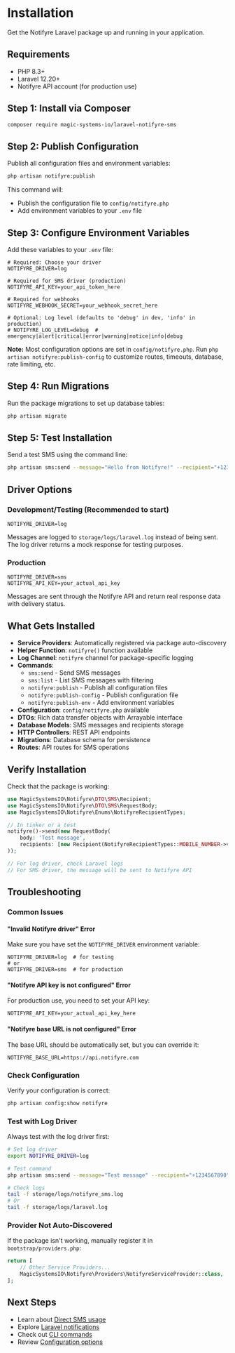 # Installation

Get the Notifyre Laravel package up and running in your application.

## Requirements

- PHP 8.3+
- Laravel 12.20+
- Notifyre API account (for production use)

## Step 1: Install via Composer

```bash
composer require magic-systems-io/laravel-notifyre-sms
```

## Step 2: Publish Configuration

Publish all configuration files and environment variables:

```bash
php artisan notifyre:publish
```

This command will:

- Publish the configuration file to `config/notifyre.php`
- Add environment variables to your `.env` file

## Step 3: Configure Environment Variables

Add these variables to your `.env` file:

```env
# Required: Choose your driver
NOTIFYRE_DRIVER=log

# Required for SMS driver (production)
NOTIFYRE_API_KEY=your_api_token_here

# Required for webhooks
NOTIFYRE_WEBHOOK_SECRET=your_webhook_secret_here

# Optional: Log level (defaults to 'debug' in dev, 'info' in production)
# NOTIFYRE_LOG_LEVEL=debug  # emergency|alert|critical|error|warning|notice|info|debug
```

**Note:** Most configuration options are set in `config/notifyre.php`. Run `php artisan notifyre:publish-config` to
customize routes, timeouts, database, rate limiting, etc.

## Step 4: Run Migrations

Run the package migrations to set up database tables:

```bash
php artisan migrate
```

## Step 5: Test Installation

Send a test SMS using the command line:

```bash
php artisan sms:send --message="Hello from Notifyre!" --recipient="+1234567890"
```

## Driver Options

### Development/Testing (Recommended to start)

```env
NOTIFYRE_DRIVER=log
```

Messages are logged to `storage/logs/laravel.log` instead of being sent. The log driver returns a mock response for
testing
purposes.

### Production

```env
NOTIFYRE_DRIVER=sms
NOTIFYRE_API_KEY=your_actual_api_key
```

Messages are sent through the Notifyre API and return real response data with delivery status.

## What Gets Installed

- **Service Providers**: Automatically registered via package auto-discovery
- **Helper Function**: `notifyre()` function available
- **Log Channel**: `notifyre` channel for package-specific logging
- **Commands**:
    - `sms:send` - Send SMS messages
    - `sms:list` - List SMS messages with filtering
    - `notifyre:publish` - Publish all configuration files
    - `notifyre:publish-config` - Publish configuration file
    - `notifyre:publish-env` - Add environment variables
- **Configuration**: `config/notifyre.php` available
- **DTOs**: Rich data transfer objects with Arrayable interface
- **Database Models**: SMS messages and recipients storage
- **HTTP Controllers**: REST API endpoints
- **Migrations**: Database schema for persistence
- **Routes**: API routes for SMS operations

## Verify Installation

Check that the package is working:

```php
use MagicSystemsIO\Notifyre\DTO\SMS\Recipient;
use MagicSystemsIO\Notifyre\DTO\SMS\RequestBody;
use MagicSystemsIO\Notifyre\Enums\NotifyreRecipientTypes;

// In tinker or a test
notifyre()->send(new RequestBody(
    body: 'Test message',
    recipients: [new Recipient(NotifyreRecipientTypes::MOBILE_NUMBER->value, '+1234567890')]
));

// For log driver, check Laravel logs
// For SMS driver, the message will be sent to Notifyre API
```

## Troubleshooting

### Common Issues

#### "Invalid Notifyre driver" Error

Make sure you have set the `NOTIFYRE_DRIVER` environment variable:

```env
NOTIFYRE_DRIVER=log  # for testing
# or
NOTIFYRE_DRIVER=sms  # for production
```

#### "Notifyre API key is not configured" Error

For production use, you need to set your API key:

```env
NOTIFYRE_API_KEY=your_actual_api_key_here
```

#### "Notifyre base URL is not configured" Error

The base URL should be automatically set, but you can override it:

```env
NOTIFYRE_BASE_URL=https://api.notifyre.com
```

### Check Configuration

Verify your configuration is correct:

```bash
php artisan config:show notifyre
```

### Test with Log Driver

Always test with the log driver first:

```bash
# Set log driver
export NOTIFYRE_DRIVER=log

# Test command
php artisan sms:send --message="Test message" --recipient="+1234567890"

# Check logs
tail -f storage/logs/notifyre_sms.log
# Or
tail -f storage/logs/laravel.log
```

### Provider Not Auto-Discovered

If the package isn't working, manually register it in `bootstrap/providers.php`:

```php
return [
    // Other Service Providers...
    MagicSystemsIO\Notifyre\Providers\NotifyreServiceProvider::class,
];
```

## Next Steps

- Learn about [Direct SMS usage](../usage/DIRECT_SMS.md)
- Explore [Laravel notifications](../usage/NOTIFICATIONS.md)
- Check out [CLI commands](../usage/COMMANDS.md)
- Review [Configuration options](./CONFIGURATION.md)
